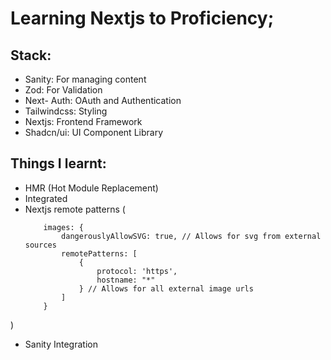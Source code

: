 # Learning Nextjs to Proficiency;

## Stack: 
- Sanity: For managing content
- Zod: For Validation
- Next- Auth: OAuth and Authentication
- Tailwindcss: Styling
- Nextjs: Frontend Framework
- Shadcn/ui: UI Component Library

## Things I learnt:
- HMR (Hot Module Replacement)
- Integrated 
- Nextjs remote patterns (
    ```
        images: {
            dangerouslyAllowSVG: true, // Allows for svg from external sources
            remotePatterns: [
                {
                    protocol: 'https',
                    hostname: "*"
                } // Allows for all external image urls 
            ]
        }
    ```
)
- Sanity Integration